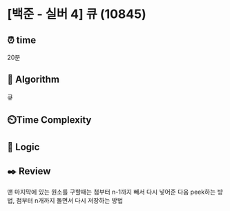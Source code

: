 # [백준 - 실버 4] 큐 (10845)
## ⏰ time
20분

## 📌 Algorithm
큐

## ⏲️Time Complexity

## 📍 Logic

## ✒️ Review
맨 마지막에 있는 원소를 구할때는
첨부터 n-1까지 빼서 다시 넣어준 다음 peek하는 방법, 첨부터 n개까지 돌면서 다시 저장하는 방법